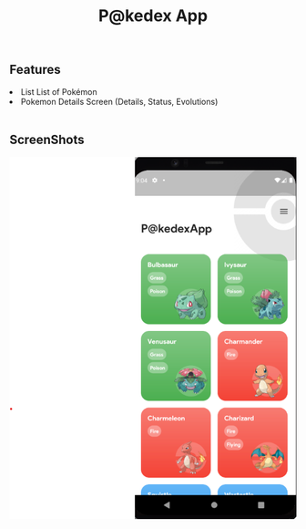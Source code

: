 <html>
  <h1><center>P@kedex App</center></h1>
  <br>
  <h2>Features</h2>
  <li>List List of Pokémon</li>
  <li>Pokemon Details Screen (Details, Status, Evolutions)</li>
  <br>
  <h2>ScreenShots</h2>
  <img src="assets/ScreenShots/home_page.png" style="margin-left: auto; margin-right: auto;>
  <img src="assets/ScreenShots/Details.png" style="margin-left: auto; margin-right: auto;>
  <img src="assets/ScreenShots/Evolution.png" style="margin-left: auto; margin-right: auto;>
  <img src="assets/ScreenShots/Status.png">
</html>
